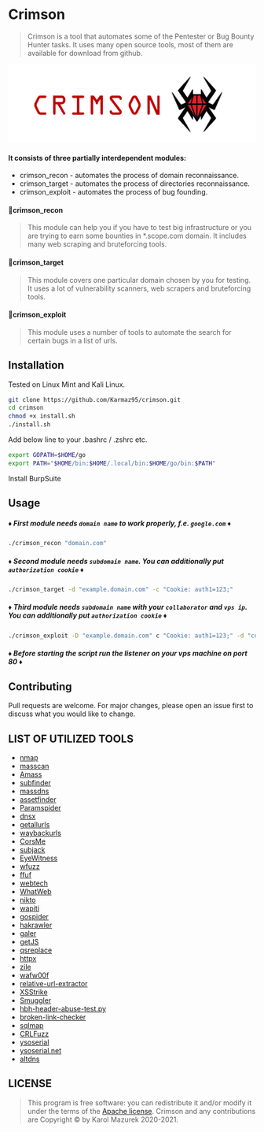 # Crimson

> Crimson is a tool that automates some of the Pentester or Bug Bounty Hunter tasks. It uses many open source tools, most of them are available for download from github.

<p align="center">
  <img src="crimson_logo.png" />
</p>

#### It consists of three partially interdependent modules:
* crimson_recon   - automates the process of domain reconnaissance.
* crimson_target  - automates the process of directories reconnaissance.
* crimson_exploit - automates the process of bug founding.


#### :small_red_triangle_down:crimson_recon
> This module can help you if you have to test big infrastructure or you are trying to earn some bounties in *.scope.com domain. It includes many web scraping and bruteforcing tools.

#### :small_red_triangle_down:crimson_target
> This module covers one particular domain chosen by you for testing. It uses a lot of vulnerability scanners, web scrapers and bruteforcing tools.

#### :small_red_triangle_down:crimson_exploit
> This module uses a number of tools to automate the search for certain bugs in a list of urls.
## Installation
Tested on Linux Mint and Kali Linux.
```bash
git clone https://github.com/Karmaz95/crimson.git 
cd crimson
chmod +x install.sh
./install.sh
```
Add below line to your .bashrc / .zshrc etc.
```bash
export GOPATH=$HOME/go
export PATH="$HOME/bin:$HOME/.local/bin:$HOME/go/bin:$PATH"
```
Install BurpSuite
## Usage
##### :diamonds: First module needs `domain name` to work properly, f.e. `google.com` :diamonds:

```bash
./crimson_recon "domain.com"
```
##### :diamonds: Second module needs `subdomain name`. You can additionally put `authorization cookie` :diamonds:
```bash
./crimson_target -d "example.domain.com" -c "Cookie: auth1=123;"
```
##### :diamonds: Third module needs `subdomain name` with your `collaborator` and `vps ip`. You can additionally put `authorization cookie` :diamonds:
```bash
./crimson_exploit -D "example.domain.com" c "Cookie: auth1=123;" -d "collaborator.com" -i "ip"
```
##### :diamonds: Before starting the script run the listener on your vps machine on port 80 :diamonds:

## Contributing
Pull requests are welcome. For major changes, please open an issue first to discuss what you would like to change.

## LIST OF UTILIZED TOOLS
* [nmap](https://github.com/nmap/nmap)
* [masscan](https://github.com/robertdavidgraham/masscan)
* [Amass](https://github.com/OWASP/Amass)
* [subfinder](https://github.com/projectdiscovery/subfinder)
* [massdns](https://github.com/blechschmidt/massdns)
* [assetfinder](https://github.com/tomnomnom/assetfinder)
* [Paramspider](https://github.com/devanshbatham/ParamSpider)
* [dnsx](https://github.com/projectdiscovery/dnsx)
* [getallurls](https://github.com/lc/gau)
* [waybackurls](https://github.com/tomnomnom/waybackurls)
* [CorsMe](https://github.com/Shivangx01b/CorsMe)
* [subjack](https://github.com/haccer/subjack)
* [EyeWitness](https://github.com/FortyNorthSecurity/EyeWitness)
* [wfuzz](https://github.com/xmendez/wfuzz)
* [ffuf](https://github.com/ffuf/ffuf)
* [webtech](https://github.com/ShielderSec/webtech)
* [WhatWeb](https://github.com/urbanadventurer/WhatWeb)
* [nikto](https://github.com/sullo/nikto)
* [wapiti](https://github.com/wapiti-scanner/wapiti)
* [gospider](https://github.com/jaeles-project/gospider)
* [hakrawler](https://github.com/hakluke/hakrawler)
* [galer](https://github.com/dwisiswant0/galer)
* [getJS](https://github.com/003random/getJS)
* [qsreplace](https://github.com/tomnomnom/qsreplace)
* [httpx](https://github.com/encode/httpx)
* [zile](https://github.com/xyele/zile)
* [wafw00f](https://github.com/EnableSecurity/wafw00f)
* [relative-url-extractor](https://github.com/jobertabma/relative-url-extractor)
* [XSStrike](https://github.com/s0md3v/XSStrike)
* [Smuggler](https://github.com/defparam/smuggler)
* [hbh-header-abuse-test.py](https://gist.github.com/ndavison/298d11b3a77b97c908d63a345d3c624d)
* [broken-link-checker](https://github.com/stevenvachon/broken-link-checker)
* [sqlmap](http://sqlmap.org/)
* [CRLFuzz](https://github.com/dwisiswant0/crlfuzz)
* [ysoserial](https://github.com/frohoff/ysoserial)
* [ysoserial.net](https://github.com/frohoff/ysoserial)
* [altdns](https://github.com/infosec-au/altdns)


<script type="text/javascript" src="https://cdnjs.buymeacoffee.com/1.0.0/button.prod.min.js" data-name="bmc-button" data-slug="karmaz95" data-color="#FF5F5F" data-emoji=""  data-font="Comic" data-text="Buy me a coffee" data-outline-color="#000000" data-font-color="#ffffff" data-coffee-color="#FFDD00" ></script>

## LICENSE
> This program is free software: you can redistribute it and/or modify it under the terms of the [Apache license](https://choosealicense.com/licenses/apache-2.0/). Crimson and any contributions are Copyright © by Karol Mazurek 2020-2021.
